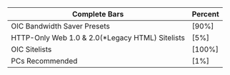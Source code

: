 | Complete Bars | Percent |
|----------|----------|
| OIC Bandwidth Saver Presets | [90%] |
| HTTP-Only Web 1.0 & 2.0(*Legacy HTML) Sitelists | [5%] |
| OIC Sitelists | [100%] |
| PCs Recommended | [1%] |
